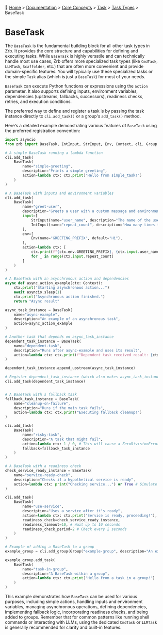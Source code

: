 🔖 [Home](../../../README.md) > [Documentation](../../../README.md) > [Core Concepts](../../README.md) > [Task](../README.md) > [Task Types](./README.md) > BaseTask

# BaseTask

The `BaseTask` is the fundamental building block for all other task types in Zrb. It provides the core structure and capabilities for defining and executing tasks. While `BaseTask` is highly versatile and can technically handle most use cases, Zrb offers more specialized task types (like `CmdTask`, `LLMTask`, `Scaffolder`, etc.) that are often more convenient and provide domain-specific features. You will typically use these specialized tasks or the simple `Task` alias (which is just a `BaseTask`) for most of your needs.

`BaseTask` can execute Python functions or expressions using the `action` parameter. It also supports defining inputs, environment variables, dependencies (upstreams, fallbacks, successors), readiness checks, retries, and execution conditions.

The preferred way to define and register a task is by passing the task instance directly to `cli.add_task()` or a group's `add_task()` method.

Here's a detailed example demonstrating various features of `BaseTask` using the preferred registration convention:

```python
import asyncio
from zrb import BaseTask, IntInput, StrInput, Env, Context, cli, Group

# A simple BaseTask running a lambda function
cli.add_task(
    BaseTask(
        name="simple-greeting",
        description="Prints a simple greeting",
        action=lambda ctx: ctx.print("Hello from simple_task!")
    )
)

# A BaseTask with inputs and environment variables
cli.add_task(
    BaseTask(
        name="greet-user",
        description="Greets a user with a custom message and environment variable",
        input=[
            StrInput(name="user_name", description="The name of the user to greet"),
            IntInput(name="repeat_count", description="How many times to repeat the greeting", default=1),
        ],
        env=[
            Env(name="GREETING_PREFIX", default="Hi"),
        ],
        action=lambda ctx: [
            ctx.print(f"{ctx.env.GREETING_PREFIX}, {ctx.input.user_name}!")
            for _ in range(ctx.input.repeat_count)
        ]
    )
)

# A BaseTask with an asynchronous action and dependencies
async def async_action_example(ctx: Context):
    ctx.print("Starting asynchronous action...")
    await asyncio.sleep(1)
    ctx.print("Asynchronous action finished.")
    return "Async result"

async_task_instance = BaseTask(
    name="async-example",
    description="An example of an asynchronous task",
    action=async_action_example
)

# Another task that depends on async_task_instance
dependent_task_instance = BaseTask(
    name="dependent-task",
    description="Runs after async-example and uses its result",
    action=lambda ctx: ctx.print(f"Dependent task received result: {ctx.xcom['async-example'].pop()}")
)

dependent_task_instance.append_upstream(async_task_instance)

# Register dependent_task_instance (which also makes async_task_instance accessible)
cli.add_task(dependent_task_instance)


# A BaseTask with a fallback task
fallback_task_instance = BaseTask(
    name="cleanup-on-failure",
    description="Runs if the main task fails",
    action=lambda ctx: ctx.print("Executing fallback cleanup!")
)

cli.add_task(
    BaseTask(
        name="risky-task",
        description="A task that might fail",
        action=lambda ctx: 1 / 0, # This will cause a ZeroDivisionError
        fallback=fallback_task_instance
    )
)

# A BaseTask with a readiness check
check_service_ready_instance = BaseTask(
    name="service-ready-check",
    description="Checks if a hypothetical service is ready",
    action=lambda ctx: print("Checking service...") or True # Simulate a check
)

cli.add_task(
    BaseTask(
        name="use-service",
        description="Uses a service after it's ready",
        action=lambda ctx: ctx.print("Service is ready, proceeding!"),
        readiness_check=check_service_ready_instance,
        readiness_timeout=10, # Wait up to 10 seconds
        readiness_check_period=2 # Check every 2 seconds
    )
)

# Example of adding a BaseTask to a group
example_group = cli.add_group(Group("example-group", description="An example group"))

example_group.add_task(
    BaseTask(
        name="task-in-group",
        description="A BaseTask within a group",
        action=lambda ctx: ctx.print("Hello from a task in a group!")
    )
)
```

This example demonstrates how `BaseTask` can be used for various purposes, including simple actions, handling inputs and environment variables, managing asynchronous operations, defining dependencies, implementing fallback logic, incorporating readiness checks, and being added to groups. Remember that for common patterns like running shell commands or interacting with LLMs, using the dedicated `CmdTask` or `LLMTask` is generally recommended for clarity and built-in features.
